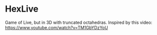 # HexLive
Game of Live, but in 3D with truncated octahedras. Inspired by this video: https://www.youtube.com/watch?v=TM1GbYDzYoU

